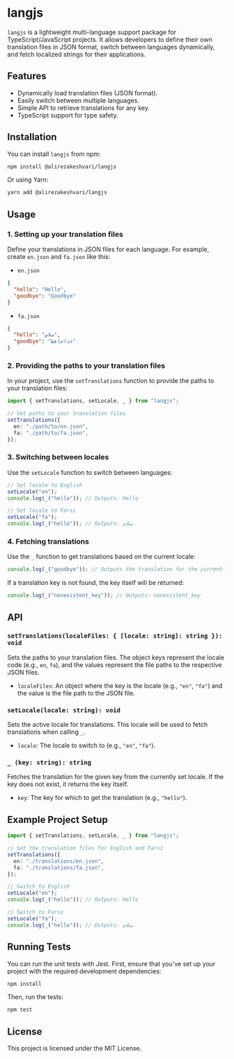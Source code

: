 # langjs

`langjs` is a lightweight multi-language support package for TypeScript/JavaScript projects. It allows developers to define their own translation files in JSON format, switch between languages dynamically, and fetch localized strings for their applications.

## Features

- Dynamically load translation files (JSON format).
- Easily switch between multiple languages.
- Simple API to retrieve translations for any key.
- TypeScript support for type safety.

## Installation

You can install `langjs` from npm:

```bash
npm install @alirezakeshvari/langjs
```

Or using Yarn:

```bash
yarn add @alirezakeshvari/langjs
```

## Usage

### 1. Setting up your translation files

Define your translations in JSON files for each language. For example, create `en.json` and `fa.json` like this:

- `en.json`

```json
{
  "hello": "Hello",
  "goodbye": "Goodbye"
}
```

- `fa.json`

```json
{
  "hello": "سلام",
  "goodbye": "خداحافظ"
}
```

### 2. Providing the paths to your translation files

In your project, use the `setTranslations` function to provide the paths to your translation files:

```ts
import { setTranslations, setLocale, _ } from "langjs";

// Set paths to your translation files
setTranslations({
  en: "./path/to/en.json",
  fa: "./path/to/fa.json",
});
```

### 3. Switching between locales

Use the `setLocale` function to switch between languages:

```ts
// Set locale to English
setLocale("en");
console.log(_("hello")); // Outputs: Hello

// Set locale to Farsi
setLocale("fa");
console.log(_("hello")); // Outputs: سلام
```

### 4. Fetching translations

Use the `_` function to get translations based on the current locale:

```ts
console.log(_("goodbye")); // Outputs the translation for the current locale
```

If a translation key is not found, the key itself will be returned:

```ts
console.log(_("nonexistent_key")); // Outputs: nonexistent_key
```

## API

### `setTranslations(localeFiles: { [locale: string]: string }): void`

Sets the paths to your translation files. The object keys represent the locale code (e.g., `en`, `fa`), and the values represent the file paths to the respective JSON files.

- `localeFiles`: An object where the key is the locale (e.g., `"en"`, `"fa"`) and the value is the file path to the JSON file.

### `setLocale(locale: string): void`

Sets the active locale for translations. This locale will be used to fetch translations when calling `_`.

- `locale`: The locale to switch to (e.g., `"en"`, `"fa"`).

### `_ (key: string): string`

Fetches the translation for the given key from the currently set locale. If the key does not exist, it returns the key itself.

- `key`: The key for which to get the translation (e.g., `"hello"`).

## Example Project Setup

```ts
import { setTranslations, setLocale, _ } from "langjs";

// Set the translation files for English and Farsi
setTranslations({
  en: "./translations/en.json",
  fa: "./translations/fa.json",
});

// Switch to English
setLocale("en");
console.log(_("hello")); // Outputs: Hello

// Switch to Farsi
setLocale("fa");
console.log(_("hello")); // Outputs: سلام
```

## Running Tests

You can run the unit tests with Jest. First, ensure that you've set up your project with the required development dependencies:

```bash
npm install
```

Then, run the tests:

```bash
npm test
```

## License

This project is licensed under the MIT License.
